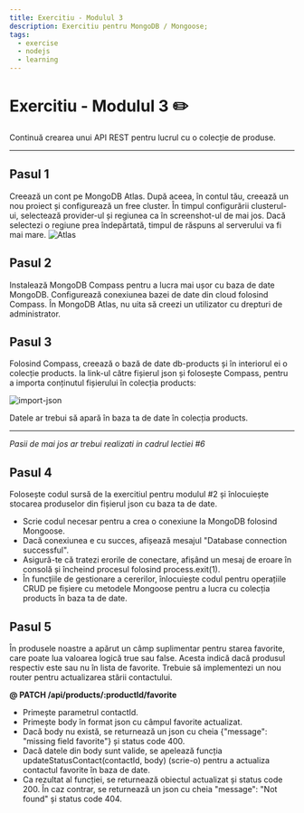 ```yaml
---
title: Exercitiu - Modulul 3
description: Exercitiu pentru MongoDB / Mongoose;
tags:
  - exercise
  - nodejs
  - learning
---
```


# Exercitiu - Modulul 3 ✏️

Continuă crearea unui API REST pentru lucrul cu o colecție de produse.

---
## Pasul 1
Creează un cont pe MongoDB Atlas. După aceea, în contul tău, creează un nou proiect și configurează un free cluster. În timpul configurării clusterul-ui, selectează provider-ul și regiunea ca în screenshot-ul de mai jos. Dacă selectezi o regiune prea îndepărtată, timpul de răspuns al serverului va fi mai mare.
![Atlas](https://textbook.edu.goit.global/lms-nodejs-homework/v1/ro/img/03/atlas-cluster.jpg)

## Pasul 2
Instalează MongoDB Compass pentru a lucra mai ușor cu baza de date MongoDB. Configurează conexiunea bazei de date din cloud folosind Compass. În MongoDB Atlas, nu uita să creezi un utilizator cu drepturi de administrator.

## Pasul 3
Folosind Compass, creează o bază de date db-products și în interiorul ei o colecție products. Ia link-ul către fișierul json și folosește Compass, pentru a importa conținutul fișierului în colecția products:

![import-json](https://textbook.edu.goit.global/lms-nodejs-homework/v1/ro/img/03/json-data.png)

Datele ar trebui să apară în baza ta de date în colecția products.

---
*Pasii de mai jos ar trebui realizati in cadrul lectiei #6*

## Pasul 4 
Folosește codul sursă de la exercitiul pentru modulul #2 și înlocuiește stocarea produselor din fișierul json cu baza ta de date.

- Scrie codul necesar pentru a crea o conexiune la MongoDB folosind Mongoose.
- Dacă conexiunea e cu succes, afișează mesajul "Database connection successful".
- Asigură-te că tratezi erorile de conectare, afișând un mesaj de eroare în consolă și încheind procesul folosind process.exit(1).
- În funcțiile de gestionare a cererilor, înlocuiește codul pentru operațiile CRUD pe fișiere cu metodele Mongoose pentru a lucra cu colecția products în baza ta de date.

## Pasul 5
În produsele noastre a apărut un câmp suplimentar pentru starea favorite, care poate lua valoarea logică true sau false. Acesta indică dacă produsul respectiv este sau nu în lista de favorite. Trebuie să implementezi un nou router pentru actualizarea stării contactului.

**@ PATCH /api/products/:productId/favorite**
- Primește parametrul contactId.
- Primește body în format json cu câmpul favorite actualizat.
- Dacă body nu există, se returnează un json cu cheia {"message": "missing field favorite"} și status code 400.
- Dacă datele din body sunt valide, se apelează funcția updateStatusContact(contactId, body) (scrie-o) pentru a actualiza contactul favorite în baza de date.
- Ca rezultat al funcției, se returnează obiectul actualizat și status code 200. În caz contrar, se returnează un json cu cheia "message": "Not found" și status code 404.